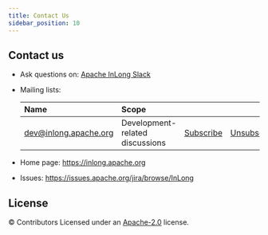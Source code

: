```yaml
---
title: Contact Us
sidebar_position: 10
---
```


Contact us
-------
- Ask questions on: [Apache InLong Slack](https://the-asf.slack.com/archives/C01QAG6U00L)
- Mailing lists:

    | Name                                                                          | Scope                           |                                                                 |                                                                     |                                                                              |
    |:------------------------------------------------------------------------------|:--------------------------------|:----------------------------------------------------------------|:--------------------------------------------------------------------|:-----------------------------------------------------------------------------|
    | [dev@inlong.apache.org](mailto:dev@inlong.apache.org)     | Development-related discussions | [Subscribe](mailto:dev-subscribe@inlong.apache.org)   | [Unsubscribe](mailto:dev-unsubscribe@inlong.apache.org)   | [Archives](http://mail-archives.apache.org/mod_mbox/inlong-dev/)   |
	
- Home page: https://inlong.apache.org
- Issues: https://issues.apache.org/jira/browse/InLong



License
-------
© Contributors Licensed under an [Apache-2.0](https://github.com/apache/incubator-inlong/blob/master/LICENSE) license.


